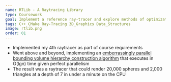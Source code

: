 ```yaml
---
name: RTLib - A Raytracing Library
type: Coursework
goal: Implement a reference ray-tracer and explore methods of optimization.
tags: C++ CMake Ray-Tracing 3D_Graphics Data_Structures
image: rtlib.png
order: 01
---
```


- Implemented my 4th raytracer as part of course requirements
- Went above and beyond, implementing an [emberrassingly parallel bounding volume hierarchy construction algorithm](https://scholar.google.com/citations?view_op=view_citation&hl=en&user=-50qJW8AAAAJ&citation_for_view=-50qJW8AAAAJ:9yKSN-GCB0IC) that executes in O(lgn) time given perfect parallelism
- The result was a raytracer that could render 20,000 spheres and 2,000 triangles at a depth of 7 in under a minute on the CPU